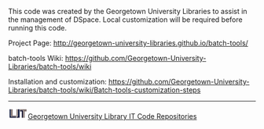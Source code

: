This code was created by the Georgetown University Libraries to assist in the management of DSpace.
Local customization will be required before running this code.

Project Page: http://georgetown-university-libraries.github.io/batch-tools/

batch-tools Wiki: https://github.com/Georgetown-University-Libraries/batch-tools/wiki

Installation and customization: https://github.com/Georgetown-University-Libraries/batch-tools/wiki/Batch-tools-customization-steps

***
[![Georgetown University Library IT Code Repositories](https://raw.githubusercontent.com/Georgetown-University-Libraries/georgetown-university-libraries.github.io/master/LIT-logo-small.png)Georgetown University Library IT Code Repositories](http://georgetown-university-libraries.github.io/)
